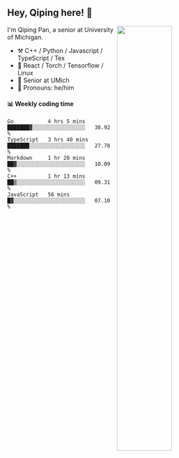 

## Hey, Qiping here! :wave:

[<img align="right" width="50%" src="https://github-readme-stats.vercel.app/api?username=ppppqp&theme=dark&show_icons=true">](https://metrics.lecoq.io/ppppqp?template=classic)


I'm Qiping Pan, a senior at University of Michigan.

-   :hammer_and_pick: C++ / Python / Javascript / TypeScript / Tex
-   :pencil: React / Torch / Tensorflow / Linux 
-   :seedling: Senior at UMich
-   :man: Pronouns: he/him



#### :bar_chart: Weekly coding time

<!--START_SECTION:waka-->
```text
Go           4 hrs 5 mins    ███████▓░░░░░░░░░░░░░░░░░   30.92 % 
TypeScript   3 hrs 40 mins   ███████░░░░░░░░░░░░░░░░░░   27.78 % 
Markdown     1 hr 20 mins    ██▓░░░░░░░░░░░░░░░░░░░░░░   10.09 % 
C++          1 hr 13 mins    ██▒░░░░░░░░░░░░░░░░░░░░░░   09.31 % 
JavaScript   56 mins         █▓░░░░░░░░░░░░░░░░░░░░░░░   07.10 % 
```
<!--END_SECTION:waka-->
